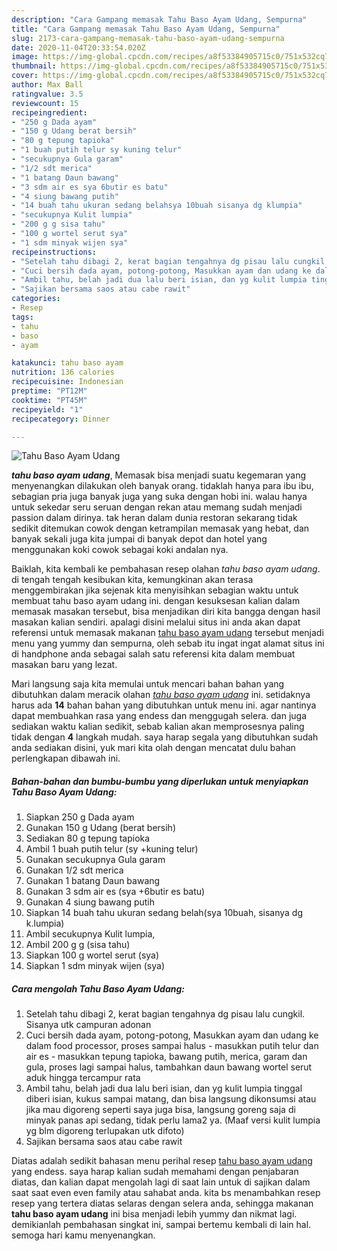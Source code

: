 ```yaml
---
description: "Cara Gampang memasak Tahu Baso Ayam Udang, Sempurna"
title: "Cara Gampang memasak Tahu Baso Ayam Udang, Sempurna"
slug: 2173-cara-gampang-memasak-tahu-baso-ayam-udang-sempurna
date: 2020-11-04T20:33:54.020Z
image: https://img-global.cpcdn.com/recipes/a8f53384905715c0/751x532cq70/tahu-baso-ayam-udang-foto-resep-utama.jpg
thumbnail: https://img-global.cpcdn.com/recipes/a8f53384905715c0/751x532cq70/tahu-baso-ayam-udang-foto-resep-utama.jpg
cover: https://img-global.cpcdn.com/recipes/a8f53384905715c0/751x532cq70/tahu-baso-ayam-udang-foto-resep-utama.jpg
author: Max Ball
ratingvalue: 3.5
reviewcount: 15
recipeingredient:
- "250 g Dada ayam"
- "150 g Udang berat bersih"
- "80 g tepung tapioka"
- "1 buah putih telur sy kuning telur"
- "secukupnya Gula garam"
- "1/2 sdt merica"
- "1 batang Daun bawang"
- "3 sdm air es sya 6butir es batu"
- "4 siung bawang putih"
- "14 buah tahu ukuran sedang belahsya 10buah sisanya dg klumpia"
- "secukupnya Kulit lumpia"
- "200 g g sisa tahu"
- "100 g wortel serut sya"
- "1 sdm minyak wijen sya"
recipeinstructions:
- "Setelah tahu dibagi 2, kerat bagian tengahnya dg pisau lalu cungkil. Sisanya utk campuran adonan"
- "Cuci bersih dada ayam, potong-potong, Masukkan ayam dan udang ke dalam food processor, proses sampai halus masukkan putih telur dan air es masukkan tepung tapioka, bawang putih, merica, garam dan gula, proses lagi sampai halus, tambahkan daun bawang wortel serut aduk hingga tercampur rata"
- "Ambil tahu, belah jadi dua lalu beri isian, dan yg kulit lumpia tinggal diberi isian, kukus sampai matang, dan bisa langsung dikonsumsi atau jika mau digoreng seperti saya juga bisa, langsung goreng saja di minyak panas api sedang, tidak perlu lama2 ya. (Maaf versi kulit lumpia yg blm digoreng terlupakan utk difoto)"
- "Sajikan bersama saos atau cabe rawit"
categories:
- Resep
tags:
- tahu
- baso
- ayam

katakunci: tahu baso ayam 
nutrition: 136 calories
recipecuisine: Indonesian
preptime: "PT12M"
cooktime: "PT45M"
recipeyield: "1"
recipecategory: Dinner

---
```



![Tahu Baso Ayam Udang](https://img-global.cpcdn.com/recipes/a8f53384905715c0/751x532cq70/tahu-baso-ayam-udang-foto-resep-utama.jpg)

<b><i>tahu baso ayam udang</i></b>, Memasak bisa menjadi suatu kegemaran yang menyenangkan dilakukan oleh banyak orang. tidaklah hanya para ibu ibu, sebagian pria juga banyak juga yang suka dengan hobi ini. walau hanya untuk sekedar seru seruan dengan rekan atau memang sudah menjadi passion dalam dirinya. tak heran dalam dunia restoran sekarang tidak sedikit ditemukan cowok dengan ketrampilan memasak yang hebat, dan banyak sekali juga kita jumpai di banyak depot dan hotel yang menggunakan koki cowok sebagai koki andalan nya.

Baiklah, kita kembali ke pembahasan resep olahan <i>tahu baso ayam udang</i>. di tengah tengah kesibukan kita, kemungkinan akan terasa menggembirakan jika sejenak kita menyisihkan sebagian waktu untuk membuat tahu baso ayam udang ini. dengan kesuksesan kalian dalam memasak masakan tersebut, bisa menjadikan diri kita bangga dengan hasil masakan kalian sendiri. apalagi disini melalui situs ini anda akan dapat referensi untuk memasak makanan <u>tahu baso ayam udang</u> tersebut menjadi menu yang yummy dan sempurna, oleh sebab itu ingat ingat alamat situs ini di handphone anda sebagai salah satu referensi kita dalam membuat masakan baru yang lezat.




Mari langsung saja kita memulai untuk mencari bahan bahan yang dibutuhkan dalam meracik olahan <u><i>tahu baso ayam udang</i></u> ini. setidaknya harus ada <b>14</b> bahan bahan yang dibutuhkan untuk menu ini. agar nantinya dapat membuahkan rasa yang endess dan menggugah selera. dan juga sediakan waktu kalian sedikit, sebab kalian akan memprosesnya paling tidak dengan <b>4</b> langkah mudah. saya harap segala yang dibutuhkan sudah anda sediakan disini, yuk mari kita olah dengan mencatat dulu bahan perlengkapan dibawah ini.

<!--inarticleads1-->

##### Bahan-bahan dan bumbu-bumbu yang diperlukan untuk menyiapkan Tahu Baso Ayam Udang:

1. Siapkan 250 g Dada ayam
1. Gunakan 150 g Udang (berat bersih)
1. Sediakan 80 g tepung tapioka
1. Ambil 1 buah putih telur (sy +kuning telur)
1. Gunakan secukupnya Gula garam
1. Gunakan 1/2 sdt merica
1. Gunakan 1 batang Daun bawang
1. Gunakan 3 sdm air es (sya +6butir es batu)
1. Gunakan 4 siung bawang putih
1. Siapkan 14 buah tahu ukuran sedang belah(sya 10buah, sisanya dg k.lumpia)
1. Ambil secukupnya Kulit lumpia,
1. Ambil 200 g g (sisa tahu)
1. Siapkan 100 g wortel serut (sya)
1. Siapkan 1 sdm minyak wijen (sya)




<!--inarticleads2-->

##### Cara mengolah Tahu Baso Ayam Udang:

1. Setelah tahu dibagi 2, kerat bagian tengahnya dg pisau lalu cungkil. Sisanya utk campuran adonan
1. Cuci bersih dada ayam, potong-potong, Masukkan ayam dan udang ke dalam food processor, proses sampai halus - masukkan putih telur dan air es - masukkan tepung tapioka, bawang putih, merica, garam dan gula, proses lagi sampai halus, tambahkan daun bawang wortel serut aduk hingga tercampur rata
1. Ambil tahu, belah jadi dua lalu beri isian, dan yg kulit lumpia tinggal diberi isian, kukus sampai matang, dan bisa langsung dikonsumsi atau jika mau digoreng seperti saya juga bisa, langsung goreng saja di minyak panas api sedang, tidak perlu lama2 ya. (Maaf versi kulit lumpia yg blm digoreng terlupakan utk difoto)
1. Sajikan bersama saos atau cabe rawit




Diatas adalah sedikit bahasan menu perihal resep <u>tahu baso ayam udang</u> yang endess. saya harap kalian sudah memahami dengan penjabaran diatas, dan kalian dapat mengolah lagi di saat lain untuk di sajikan dalam saat saat even even family atau sahabat anda. kita bs menambahkan resep resep yang tertera diatas selaras dengan selera anda, sehingga makanan <b>tahu baso ayam udang</b> ini bisa menjadi lebih yummy dan nikmat lagi. demikianlah pembahasan singkat ini, sampai bertemu kembali di lain hal. semoga hari kamu menyenangkan.
